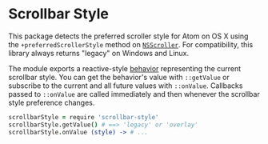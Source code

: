 # Scrollbar Style

This package detects the preferred scroller style for Atom on OS X using the
`+preferredScrollerStyle` method on [`NSScroller`][ns-scroller]. For
compatibility, this library always returns "legacy" on Windows and Linux.

The module exports a reactive-style [behavior][emissary] representing the
current scrollbar style. You can get the behavior's value with `::getValue` or
subscribe to the current and all future values with `::onValue`. Callbacks
passed to `::onValue` are called immediately and then whenever the scrollbar
style preference changes.

```coffee
scrollbarStyle = require 'scrollbar-style'
scrollbarStyle.getValue() # ==> 'legacy' or 'overlay'
scrollbarStyle.onValue (style) -> # ...
```

[ns-scroller]: https://developer.apple.com/library/mac/documentation/Cocoa/Reference/ApplicationKit/Classes/NSScroller_Class/Reference/Reference.html
[emissary]: https://github.com/atom/emissary
